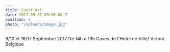 ```yaml
---
title: Cuest'Art
date: 2017-09-07 09:58:00 Z
position: 1
photo: "/uploads/image.jpg"
---
```


9/10 et 16/17 Septembre 2017
De 14h à 19h
Caves de l'Hotel de Ville/ Virton/ Belgique
